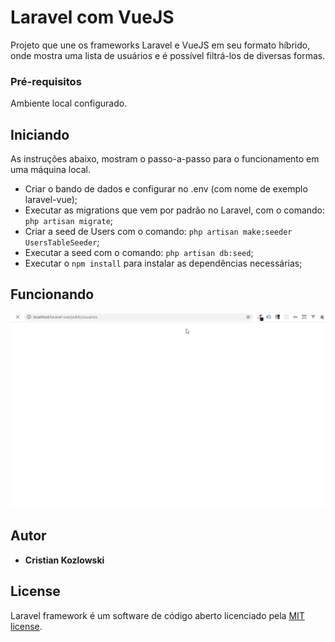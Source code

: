 # Laravel com VueJS

Projeto que une os frameworks Laravel e VueJS em seu formato híbrido, onde mostra uma lista de usuários e é possível filtrá-los de diversas formas.

### Pré-requisitos

Ambiente local configurado.

## Iniciando

As instruções abaixo, mostram o passo-a-passo para o funcionamento em uma máquina local.
- Criar o bando de dados e configurar no .env (com nome de exemplo laravel-vue);
- Executar as migrations que vem por padrão no Laravel, com o comando: ````php artisan migrate````;
- Criar a seed de Users com o comando: ````php artisan make:seeder UsersTableSeeder````;
- Executar a seed com o comando: ````php artisan db:seed````;
- Executar o ````npm install```` para instalar as dependências necessárias;


## Funcionando

![](laravelVue.gif)


## Autor

* **Cristian Kozlowski**


## License

Laravel framework é um software de código aberto licenciado pela [MIT license](https://opensource.org/licenses/MIT).
